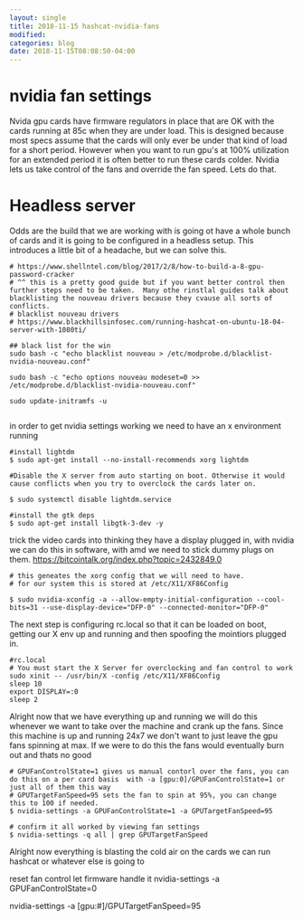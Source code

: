 ```yaml
---
layout: single
title: 2018-11-15 hashcat-nvidia-fans
modified:
categories: blog
date: 2018-11-15T08:08:50-04:00
---
```


# nvidia fan settings
Nvida gpu cards have firmware regulators in place that are OK with the cards running at 85c when they are under load.  This is designed because most specs assume that the cards will only ever be under that kind of load for a short period.  However when you want to run gpu's at 100% utilization for an extended period it is often better to run these cards colder.  Nvidia lets us take control of the fans and override the fan speed.  Lets do that.

 # Headless server
 Odds are the build that we are working with is going ot have a whole bunch of cards and it is going to be configured in a headless setup.  This introduces a little bit of a headache, but we can solve this.


``` 
# https://www.shellntel.com/blog/2017/2/8/how-to-build-a-8-gpu-password-cracker
# ^^ this is a pretty good guide but if you want better control then further steps need to be taken.  Many othe rinstlal guides talk about blacklisting the nouveau drivers because they cvause all sorts of conflicts.
# blacklist nouveau drivers
# https://www.blackhillsinfosec.com/running-hashcat-on-ubuntu-18-04-server-with-1080ti/

## black list for the win
sudo bash -c "echo blacklist nouveau > /etc/modprobe.d/blacklist-nvidia-nouveau.conf"

sudo bash -c "echo options nouveau modeset=0 >> /etc/modprobe.d/blacklist-nvidia-nouveau.conf"

sudo update-initramfs -u


 ```
 in order to get nvidia settings working we need to have an x environment running 
```
#install lightdm
$ sudo apt-get install --no-install-recommends xorg lightdm

#Disable the X server from auto starting on boot. Otherwise it would cause conflicts when you try to overclock the cards later on.

$ sudo systemctl disable lightdm.service

#install the gtk deps
$ sudo apt-get install libgtk-3-dev -y

```
trick the video cards into thinking they have a display plugged in, with nvidia we can do this in software, with amd we need to stick dummy plugs on them.
https://bitcointalk.org/index.php?topic=2432849.0

```
# this geneates the xorg config that we will need to have.
# for our system this is stored at /etc/X11/XF86Config

$ sudo nvidia-xconfig -a --allow-empty-initial-configuration --cool-bits=31 --use-display-device="DFP-0" --connected-monitor="DFP-0"
```
The next step is configuring rc.local so that it can be loaded on boot, getting our X env up and running and then spoofing the mointiors plugged in.
```
#rc.local
# You must start the X Server for overclocking and fan control to work
sudo xinit -- /usr/bin/X -config /etc/X11/XF86Config
sleep 10
export DISPLAY=:0
sleep 2
```
Alright now that we have everything up and running we will do this whenever we want to take over the machine and crank up the fans.  Since this machine is up and running 24x7 we don't want to just leave the gpu fans spinning at max.  If we were to do this the fans would eventually burn out and thats no good

```
# GPUFanControlState=1 gives us manual contorl over the fans, you can do this on a per card basis  with -a [gpu:0]/GPUFanControlState=1 or just all of them this way
# GPUTargetFanSpeed=95 sets the fan to spin at 95%, you can change this to 100 if needed.
$ nvidia-settings -a GPUFanControlState=1 -a GPUTargetFanSpeed=95

# confirm it all worked by viewing fan settings
$ nvidia-settings -q all | grep GPUTargetFanSpeed

```
Alright now everything is blasting the cold air on the cards we can run hashcat or whatever else is going to 

reset fan control let firmware handle it
nvidia-settings -a GPUFanControlState=0

 nvidia-settings -a [gpu:#]/GPUTargetFanSpeed=95
